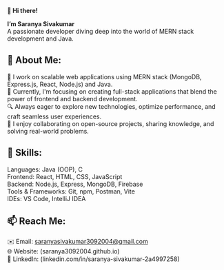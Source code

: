 __👋 Hi there!__

__I’m Saranya Sivakumar__\
A passionate developer diving deep into the world of MERN stack development and Java.

🌟 About Me:
---
🚀 I work on scalable web applications using MERN stack (MongoDB, Express.js, React, Node.js) and Java.\
💼 Currently, I'm focusing on creating full-stack applications that blend the power of frontend and backend development.\
🔍 Always eager to explore new technologies, optimize performance, and craft seamless user experiences.\
🤝 I enjoy collaborating on open-source projects, sharing knowledge, and solving real-world problems.


🔧 Skills:
---
Languages: Java (OOP), C\
Frontend: React, HTML, CSS, JavaScript\
Backend: Node.js, Express, MongoDB, Firebase\
Tools & Frameworks: Git, npm, Postman, Vite\
IDEs: VS Code, IntelliJ IDEA



📫 Reach Me:
---
✉️ Email: saranyasivakumar3092004@gmail.com\
🌐 Website: (saranya3092004.github.io)\
🔗 LinkedIn: (linkedin.com/in/saranya-sivakumar-2a4997258)
